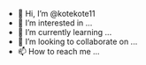 - 👋 Hi, I’m @kotekote11
- 👀 I’m interested in ...
- 🌱 I’m currently learning ...
- 💞️ I’m looking to collaborate on ...
- 📫 How to reach me ...

<!---
kotekote11/kotekote11 is a ✨ special ✨ repositfffffffffffffffffffffffffffffffory because its `README.md` (this file) appears on your GitHub profile.
You can click the Preview link to take a look at your changes.
--->
